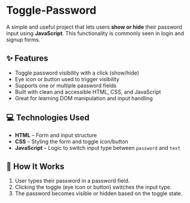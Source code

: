 # Toggle-Password
A simple and useful project that lets users **show or hide** their password input using **JavaScript**. This functionality is commonly seen in login and signup forms.

## ✨ Features

- Toggle password visibility with a click (show/hide)
- Eye icon or button used to trigger visibility
- Supports one or multiple password fields
- Built with clean and accessible HTML, CSS, and JavaScript
- Great for learning DOM manipulation and input handling

## 💻 Technologies Used

- **HTML** – Form and input structure
- **CSS** – Styling the form and toggle icon/button
- **JavaScript** – Logic to switch input type between `password` and `text`

## 🔧 How It Works

1. User types their password in a password field.
2. Clicking the toggle (eye icon or button) switches the input type.
3. The password becomes visible or hidden based on the toggle state.
